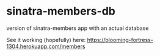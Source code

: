 # sinatra-members-db
version of sinatra-members app with an actual database


See it working (hopefully) here: https://blooming-fortress-1304.herokuapp.com/members

